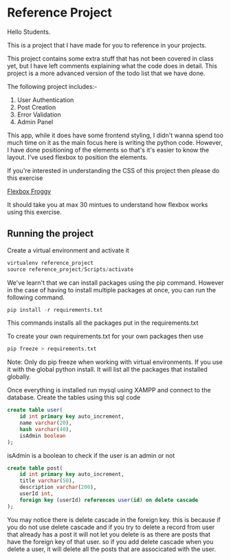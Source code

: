 # Reference Project

Hello Students.

This is a project that I have made for you to reference in your projects.

This project contains some extra stuff that has not been covered in class yet, but I have left comments explaining what the code does in detail. This project is a more advanced version of the todo list that we have done.

The following project includes:-

1. User Authentication
2. Post Creation
3. Error Validation
4. Admin Panel

This app, while it does have some frontend styling, I didn't wanna spend too much time on it as the main focus here is writing the python code. However, I have done positioning of the elements so that's it's easier to know the layout. I've used flexbox to position the elements.

If you're interested in understanding the CSS of this project then please do this
exercise

[Flexbox Froggy](https://flexboxfroggy.com/)

It should take you at max 30 mintues to understand how flexbox works using this exercise.

## Running the project

Create a virtual environment and activate it

```python
virtualenv reference_project
source reference_project/Scripts/activate
```

We've learn't that we can install packages using the pip command. However in the case of having to install multiple packages at once, you can run the following command.

```python
pip install -r requirements.txt
```

This commands installs all the packages put in the requirements.txt

To create your own requirements.txt for your own packages then use

```python
pip freeze > requirements.txt
```

Note: Only do pip freeze when working with virtual environments. If you use it with the global python install. It will list all the packages that installed globally.

Once everything is installed run mysql using XAMPP and connect to the database.
Create the tables using this sql code

```sql
create table user(
    id int primary key auto_increment,
    name varchar(20),
    hash varchar(40),
    isAdmin boolean
);

```

isAdmin is a boolean to check if the user is an admin or not

```sql
create table post(
    id int primary key auto_increment,
    title varchar(50),
    description varchar(200),
    userId int,
    foreign key (userId) references user(id) on delete cascade
);
```

You may notice there is delete cascade in the foreign key. this is because if you do not use delete cascade and if you try to delete
a record from user that already has a post it will not let you delete is as there are posts that have the foreign key of that user.
so if you add delete cascade when you delete a user, it will delete all the posts that are associcated with the user.


